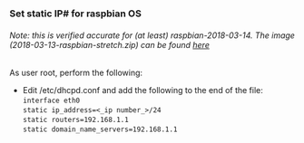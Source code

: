 ### Set static IP# for raspbian OS
###### Note: this is verified accurate for (at least) raspbian-2018-03-14. The image (_2018-03-13-raspbian-stretch.zip_) can be found [here]


 As user root, perform the following:
 - Edit /etc/dhcpd.conf and add the following to the end of the file:  
 `interface eth0`  
 `static ip_address=<_ip number_>/24`  
 `static routers=192.168.1.1`  
 `static domain_name_servers=192.168.1.1`  

[here]: http://downloads.raspberrypi.org/raspbian/images/raspbian-2018-03-14/